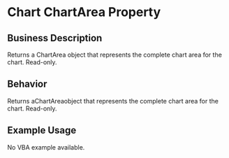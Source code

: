 # Chart ChartArea Property

## Business Description
Returns a ChartArea object that represents the complete chart area for the chart. Read-only.

## Behavior
Returns aChartAreaobject that represents the complete chart area for the chart. Read-only.

## Example Usage
No VBA example available.